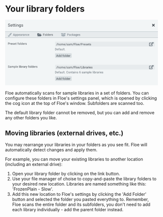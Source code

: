 <!--
SPDX-FileCopyrightText: 2024 Sam Windell
SPDX-License-Identifier: GPL-3.0-or-later
-->

# Your library folders

![Folder Settings GUI](../images/folder-settings.png)

Floe automatically scans for sample libraries in a set of folders. You can configure these folders in Floe's settings panel, which is opened by clicking the <i class="fa fa-cog"></i> cog icon at the top of Floe's window. Subfolders are scanned too.

The default library folder cannot be removed, but you can add and remove any other folders you like.

## Moving libraries (external drives, etc.)

You may rearrange your libraries in your folders as you see fit. Floe will automatically detect changes and apply them.

For example, you can move your existing libraries to another location (including an external drive):
1. Open your library folder by clicking on the <i class="fa fa-external-link"></i> link button. 
1. Use your file manager of choise to copy-and-paste the library folders to your desired new location. Libraries are named something like this: 'FrozenPlain - Slow'.
1. Add this new location to Floe's settings by clicking the 'Add Folder' button and selected the folder you pasted everything to. Remember, Floe scans the entire folder and its subfolders, you don't need to add each library individually - add the parent folder instead.

